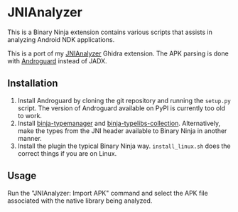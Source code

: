 # JNIAnalyzer

This is a Binary Ninja extension contains various scripts that assists in
analyzing Android NDK applications.

This is a port of my [JNIAnalyzer][ghidra-jnianalyzer] Ghidra extension. The
APK parsing is done with [Androguard][androguard] instead of JADX.

## Installation

1. Install Androguard by cloning the git repository and running the `setup.py`
script. The version of Androguard available on PyPI is currently too old to
work.
2. Install [binja-typemanager][binja-typemanager]
and [binja-typelibs-collection][binja-typelibs-collection]. Alternatively, make
the types from the JNI header available to Binary Ninja in another manner.
3. Install the plugin the typical Binary Ninja way. `install_linux.sh` does
the correct things if you are on Linux.

## Usage

Run the "JNIAnalyzer: Import APK" command and select the APK file associated
with the native library being analyzed.


[ghidra-jnianalyzer]: https://github.com/Ayrx/JNIAnalyzer
[androguard]: https://github.com/androguard/androguard
[binja-typemanager]: https://github.com/Ayrx/binja-typemanager
[binja-typelibs-collection]: https://github.com/Ayrx/binja-typelibs-collection

